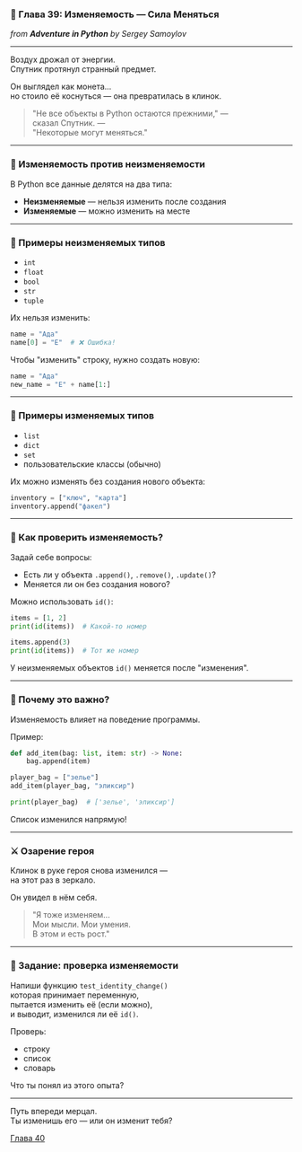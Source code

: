 ### 🧬 Глава 39: Изменяемость — Сила Меняться  
*from **Adventure in Python** by Sergey Samoylov*

---

Воздух дрожал от энергии.  
Спутник протянул странный предмет.

Он выглядел как монета…  
но стоило её коснуться — она превратилась в клинок.

> "Не все объекты в Python остаются прежними," —  
> сказал Спутник. —  
> "Некоторые могут меняться."

---

### 🔁 Изменяемость против неизменяемости

В Python все данные делятся на два типа:

- **Неизменяемые** — нельзя изменить после создания  
- **Изменяемые** — можно изменить на месте

---

### 🧊 Примеры неизменяемых типов

- `int`  
- `float`  
- `bool`  
- `str`  
- `tuple`

Их нельзя изменить:

```python
name = "Ада"
name[0] = "Е"  # ❌ Ошибка!
```

Чтобы "изменить" строку, нужно создать новую:

```python
name = "Ада"
new_name = "Е" + name[1:]
```

---

### 🧪 Примеры изменяемых типов

- `list`  
- `dict`  
- `set`  
- пользовательские классы (обычно)

Их можно изменять без создания нового объекта:

```python
inventory = ["ключ", "карта"]
inventory.append("факел")
```

---

### 🧭 Как проверить изменяемость?

Задай себе вопросы:

- Есть ли у объекта `.append()`, `.remove()`, `.update()`?  
- Меняется ли он без создания нового?

Можно использовать `id()`:

```python
items = [1, 2]
print(id(items))  # Какой-то номер

items.append(3)
print(id(items))  # Тот же номер
```

У неизменяемых объектов `id()` меняется после "изменения".

---

### 🧠 Почему это важно?

Изменяемость влияет на поведение программы.

Пример:

```python
def add_item(bag: list, item: str) -> None:
    bag.append(item)

player_bag = ["зелье"]
add_item(player_bag, "эликсир")

print(player_bag)  # ['зелье', 'эликсир']
```

Список изменился напрямую!

---

### ⚔️ Озарение героя

Клинок в руке героя снова изменился —  
на этот раз в зеркало.

Он увидел в нём себя.

> "Я тоже изменяем...  
> Мои мысли. Мои умения.  
> В этом и есть рост."

---

### 🧪 Задание: проверка изменяемости

Напиши функцию `test_identity_change()`  
которая принимает переменную,  
пытается изменить её (если можно),  
и выводит, изменился ли её `id()`.

Проверь:

- строку  
- список  
- словарь

Что ты понял из этого опыта?

---

Путь впереди мерцал.  
Ты изменишь его — или он изменит тебя?

[Глава 40](Chapter_40.md)
